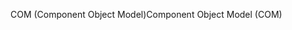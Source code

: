 <span data-ttu-id="2eb95-101">COM (Component Object Model)</span><span class="sxs-lookup"><span data-stu-id="2eb95-101">Component Object Model (COM)</span></span>